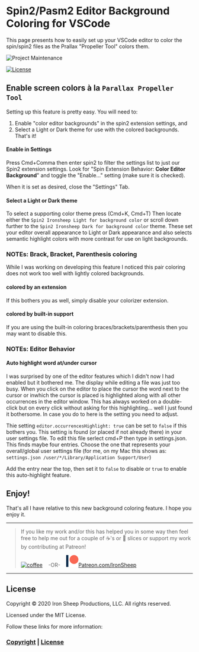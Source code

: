 # Spin2/Pasm2 Editor Background Coloring for VSCode

This page presents how to easily set up your VSCode editor to color the spin/spin2 files as the Prallax "Propeller Tool" colors them.

![Project Maintenance][maintenance-shield]

[![License][license-shield]](LICENSE)

## Enable screen colors à la `Parallax Propeller Tool`

Setting up this feature is pretty easy. You will need to:

1. Enable "color editor backgrounds" in the spin2 extension settings, and
1. Select a Light or Dark theme for use with the colored backgrounds.  That's it!

#### Enable in Settings 

Press Cmd+Comma then enter spin2 to filter the settings list to just our Spin2 extension settings.  Look for "Spin Extension Behavior: **Color Editor Background**" and toggle the "Enable..." setting (make sure it is checked).

When it is set as desired, close the "Settings" Tab.

#### Select a Light or Dark theme

To select a supporting color theme press (Cmd+K, Cmd+T) Then locate either the `Spin2 Ironsheep Light for background color` or scroll down further to the `Spin2 Ironsheep Dark for background color` theme.  These set  your editor overall appearance to Light or Dark appearance and also selects semantic highlight colors with more contrast for use on light backgrounds.

### NOTEs: Brack, Bracket, Parenthesis coloring

While I was working on developing this feature I noticed this pair coloring does not work too well with lightly colored backgrounds. 


#### colored by an extension

If this bothers you as well, simply disable your colorizer extension.

#### colored by built-in support

If you are using the built-in coloring braces/brackets/parenthesis then you may want to disable this.

### NOTEs: Editor Behavior

#### Auto highlight word at/under cursor

I was surprised by one of the editor features which I didn't now I had enabled but it bothered me.  The display while editing a file was just too busy.  When you click on the editor to place the cursor the word next to the cursor or inwhich the cursor is placed is highlighted along with all other occurrences in the editor window.  This has always worked on a double-click but on every click without asking for this highlighting... well I just found it bothersome.  In case you do to here is the setting you need to adjust.

Thie setting `editor.occurrencesHighlight: true` can be set to `false` if this bothers you.  This setting is found (or placed if not already there) in your user settings file.  To edit this file serlect cmd+P then type in settings.json.  This finds maybe four entries. Choose the one that represents your overall/global user settings file (for me, on my Mac this shows as: `settings.json /user/*/Library/Application Support/User`)

Add the entry near the top, then set it to `false` to disable or `true` to enable this auto-highlight feature.

## Enjoy!

That's all I have relative to this new background coloring feature.  I hope you enjoy it.


---

> If you like my work and/or this has helped you in some way then feel free to help me out for a couple of :coffee:'s or :pizza: slices or support my work by contributing at Patreon!
>
> [![coffee](https://www.buymeacoffee.com/assets/img/custom_images/black_img.png)](https://www.buymeacoffee.com/ironsheep) &nbsp;&nbsp; -OR- &nbsp;&nbsp; [![Patreon](./DOCs/patreon.png)](https://www.patreon.com/IronSheep?fan_landing=true)[Patreon.com/IronSheep](https://www.patreon.com/IronSheep?fan_landing=true)


---

## License

Copyright © 2020 Iron Sheep Productions, LLC. All rights reserved.

Licensed under the MIT License.

Follow these links for more information:

### [Copyright](copyright) | [License](LICENSE)

[maintenance-shield]: https://img.shields.io/badge/maintainer-stephen%40ironsheep%2ebiz-blue.svg?style=for-the-badge

[marketplace-version]: https://vsmarketplacebadge.apphb.com/version-short/ironsheepproductionsllc.spin2.svg

[marketplace-installs]: https://vsmarketplacebadge.apphb.com/installs-short/ironsheepproductionsllc.spin2.svg

[marketplace-rating]: https://vsmarketplacebadge.apphb.com/rating-short/ironsheepproductionsllc.spin2.svg

[license-shield]: https://camo.githubusercontent.com/bc04f96d911ea5f6e3b00e44fc0731ea74c8e1e9/68747470733a2f2f696d672e736869656c64732e696f2f6769746875622f6c6963656e73652f69616e74726963682f746578742d646976696465722d726f772e7376673f7374796c653d666f722d7468652d6261646765
